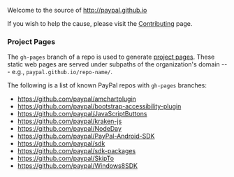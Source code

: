 Welcome to the source of http://paypal.github.io

If you wish to help the cause, please visit the [Contributing](CONTRIBUTING.md) page.

### Project Pages

The `gh-pages` branch of a repo is used to generate [project pages](https://help.github.com/articles/user-organization-and-project-pages#project-pages). These static web pages are served under subpaths of the organization's domain --- e.g., `paypal.github.io/repo-name/`.

The following is a list of known PayPal repos with `gh-pages` branches:

- https://github.com/paypal/amchartplugin
- https://github.com/paypal/bootstrap-accessibility-plugin
- https://github.com/paypal/JavaScriptButtons
- https://github.com/paypal/kraken-js
- https://github.com/paypal/NodeDay
- https://github.com/paypal/PayPal-Android-SDK
- https://github.com/paypal/sdk
- https://github.com/paypal/sdk-packages
- https://github.com/paypal/SkipTo
- https://github.com/paypal/Windows8SDK